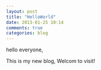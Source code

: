 ```yaml
---
layout: post
title: "HelloWorld"
date: 2013-01-25 10:14
comments: true
categories: blog
---
```


hello everyone,

This is my new blog, Welcom to visit!
